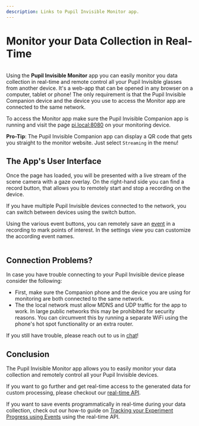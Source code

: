 ```yaml
---
description: Links to Pupil Invisible Monitor app.
---
```


# Monitor your Data Collection in Real-Time

<div style="display:flex;justify-content:center;" class="pb-4">
  <v-img
    :src="require('../../../media/invisible/getting-started/pi-monitor-app.jpg')"
    max-width=100%
  >
  </v-img>
</div>

Using the **Pupil Invisible Monitor** app you can easily monitor you data collection in real-time and remote control all your Pupil Invisible glasses from another device. It's a web-app that can be opened in any browser on a computer, tablet or phone! The only requirement is that the Pupil Invisible Companion device and the device you use to access the Monitor app are connected to the same network.

To access the Monitor app make sure the Pupil Invisible Companion app is running and visit the page [pi.local:8080](http://pi.local:8080) on your monitoring device.

**Pro-Tip**: The Pupil Invisible Companion app can display a QR code that gets you straight to the monitor website. Just select `Streaming` in the menu!


## The App's User Interface
Once the page has loaded, you will be presented with a live stream of the scene camera with a gaze overlay. On the right-hand side you can find a record button, that allows you to remotely start and stop a recording on the device.

If you have multiple Pupil Invisible devices connected to the network, you can switch between devices using the switch button.

Using the various event buttons, you can remotely save an [event](/invisible/explainers/basic-concepts/#events) in a recording to mark points of interest. In the settings view you can customize the according event names.

<div style="display:flex;justify-content:center;" class="pb-4">
  <v-img
    :src="require('../../../media/invisible/how-tos/monitor-ui.png')"
    max-width=100%
  >
  </v-img>
</div>

## Connection Problems?

In case you have trouble connecting to your Pupil Invisible device please consider the following:
- First, make sure the Companion phone and the device you are using for monitoring are both connected to the same network.
- The the local network must allow MDNS and UDP traffic for the app to work. In large public networks this may be prohibited for security reasons. You can circumvent this by running a separate WiFi using the phone's hot spot functionality or an extra router.

If you still have trouble, please reach out to us in [chat](https://pupil-labs.com/chat/)!

## Conclusion

The Pupil Invisible Monitor app allows you to easily monitor your data collection and remotely control all your Pupil Invisible devices.

If you want to go further and get real-time access to the generated data for custom processing, please checkout our [real-time API](/invisible/how-tos/integrate-with-the-real-time-api/introduction).

If you want to save events programmatically in real-time during your data collection, check out our how-to guide on [Tracking your Experiment Progress using Events](/invisible/how-tos/integrate-with-the-real-time-api/track-your-experiment-progress-using-events) using the real-time API.